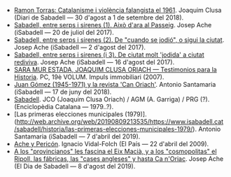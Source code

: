 - [Ramon Torras: Catalanisme i violència falangista el 1961](https://web.archive.org/web/20190809205118/https://www.diaridesabadell.com/2018/09/06/ramon-torras-i-i-ii-per-joaquim-clusa/). Joaquim Clusa (Diari de Sabadell — 30 d'agost a 1 de setembre del 2018).
- [Sabadell, entre serps i sirenes (1). Això d'ara al Passeig](https://web.archive.org/web/20181204125813/https://www.isabadell.cat/opinio/opinio-de-josep-ache-sabadell-entre-serps-i-sirenes-1-aixo-dara-al-passeig/). Josep Ache (iSabadell — 20 de juliol del 2017).
- [Sabadell, entre serps i sirenes (2). De "cuando se jodió", o sigui la ciutat](https://web.archive.org/web/20181212100536/https://www.isabadell.cat/opinio/opinio-de-josep-ache-sabadell-entre-serps-i-sirenes-2-de-cuando-se-jodio-o-sigui-la-ciutat/). Josep Ache (iSabadell — 2 d'agost del 2017).
- [Sabadell, entre serps i sirenes (i 3). De ciutat molt 'jodida' a ciutat rediviva](https://web.archive.org/web/20181230170146/https://www.isabadell.cat/opinio/opinio-de-josep-ache-sabadell-entre-serps-i-sirenes-i-3-de-ciutat-molt-jodida-a-ciutat-rediviva/). Josep Ache (iSabadell — 16 d'agost del 2017).
- [SARA MUR ESTADA, JOAQUIM CLUSA ORIACH — Testimonios para la Historia](https://web.archive.org/web/20190809210841/http://www.testimoniosparalahistoria.com/entrevista/sara-mur-estada-joaquim-clusa-oriach/). PC, 19è VOLUM. Impuls immobiliari (2007).
- [Juan Gómez (1945-1971) y la revista 'Can Oriach'](http://web.archive.org/web/20190809211203/https://www.isabadell.cat/sabadell/historia/juan-gomez-1945-1971-y-la-revista-can-oriach/). Antonio Santamaria (iSabadell — 17 de juny del 2018).
- [Sabadell](http://web.archive.org/web/20190809212943/https://www.enciclopedia.cat/EC-GEC-0057505.xml). JCO (Joaquim Clusa Oriach) / AGM (A. Garriga) / PRG (?). (Enciclopèdia Catalana — 1979..?).
- [Las primeras elecciones municipales (1979)].(http://web.archive.org/web/20190809213535/https://www.isabadell.cat/sabadell/historia/las-primeras-elecciones-municipales-1979/). Antonio Santamaria (iSabadell — 7 d'abril del 2019).
- [Ache y Pericón](http://web.archive.org/web/20190809221847/https://elpais.com/diario/2009/04/22/catalunya/1240362440_850215.html). Ignacio Vidal-Folch (El País — 22 d'abril del 2009).
- [A los "provincianos" les fascina el Eix Macià, y a los "cosmopolitas" el Ripoll, las fábricas, las "cases angleses" y hasta Ca n'Oriac](https://web.archive.org/web/20190809222120/https://eldiadesabadell.cat/index.php/2019/08/08/a-los-provincianos-les-fascina-el-eix-macia-y-a-los-cosmopolitas-el-ripoll-las-fabricas-las-cases-angleses-y-hasta-ca-noriac/). Josep Ache (El Dia de Sabadell — 8 d'agost del 2019).
